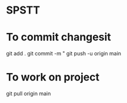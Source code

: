 # SPSTT

# To commit changesit
git add .
git commit -m "<Commit message>
git push -u origin main

# To work on project
git pull origin main
